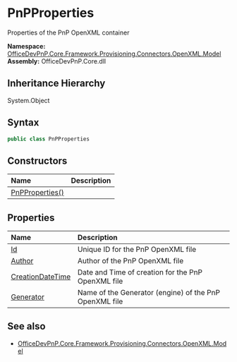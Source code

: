 # PnPProperties
Properties of the PnP OpenXML container  

**Namespace:** [OfficeDevPnP.Core.Framework.Provisioning.Connectors.OpenXML.Model](OfficeDevPnP.Core.Framework.Provisioning.Connectors.OpenXML.Model.md)  
**Assembly:** OfficeDevPnP.Core.dll  
## Inheritance Hierarchy
System.Object  
## Syntax
```C#
public class PnPProperties
```
## Constructors
|**Name**|**Description**|
|:-----|:-----|
| [PnPProperties()](OfficeDevPnP.Core.Framework.Provisioning.Connectors.OpenXML.Model.PnPProperties.ctor1.md) | 
## Properties
|**Name**|**Description**|
|:-----|:-----|
| [Id](OfficeDevPnP.Core.Framework.Provisioning.Connectors.OpenXML.Model.PnPProperties.Id.md) | Unique ID for the PnP OpenXML file
| [Author](OfficeDevPnP.Core.Framework.Provisioning.Connectors.OpenXML.Model.PnPProperties.Author.md) | Author of the PnP OpenXML file
| [CreationDateTime](OfficeDevPnP.Core.Framework.Provisioning.Connectors.OpenXML.Model.PnPProperties.CreationDateTime.md) | Date and Time of creation for the PnP OpenXML file
| [Generator](OfficeDevPnP.Core.Framework.Provisioning.Connectors.OpenXML.Model.PnPProperties.Generator.md) | Name of the Generator (engine) of the PnP OpenXML file
## See also
- [OfficeDevPnP.Core.Framework.Provisioning.Connectors.OpenXML.Model](OfficeDevPnP.Core.Framework.Provisioning.Connectors.OpenXML.Model.md)
